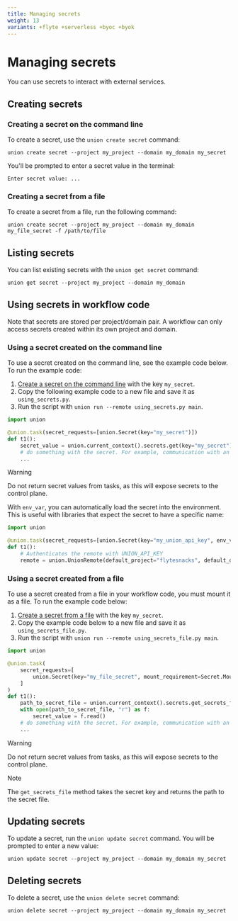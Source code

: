 ```yaml
---
title: Managing secrets
weight: 13
variants: +flyte +serverless +byoc +byok
---
```


# Managing secrets

You can use secrets to interact with external services.

## Creating secrets

### Creating a secret on the command line

To create a secret, use the `union create secret` command:

```shell
union create secret --project my_project --domain my_domain my_secret
```

You'll be prompted to enter a secret value in the terminal:

```
Enter secret value: ...
```

### Creating a secret from a file

To create a secret from a file, run the following command:

```shell
union create secret --project my_project --domain my_domain my_file_secret -f /path/to/file
```

## Listing secrets

You can list existing secrets with the `union get secret` command:

```shell
union get secret --project my_project --domain my_domain
```

## Using secrets in workflow code

Note that secrets are stored per project/domain pair.
A workflow can only access secrets created within its own project and domain.

### Using a secret created on the command line

To use a secret created on the command line, see the example code below. To run the example code:

1. [Create a secret on the command line](#creating-a-secret-on-the-command-line) with the key `my_secret`.
2. Copy the following example code to a new file and save it as `using_secrets.py`.
3. Run the script with `union run --remote using_secrets.py main`.


```python
import union

@union.task(secret_requests=[union.Secret(key="my_secret")])
def t1():
    secret_value = union.current_context().secrets.get(key="my_secret")
    # do something with the secret. For example, communication with an external API.
    ...
```

> [!WARNING]
> Do not return secret values from tasks, as this will expose secrets to the control plane.

With `env_var`, you can automatically load the secret into the environment. This is useful
with libraries that expect the secret to have a specific name:

```python
import union

@union.task(secret_requests=[union.Secret(key="my_union_api_key", env_var="UNION_API_KEY")])
def t1():
    # Authenticates the remote with UNION_API_KEY
    remote = union.UnionRemote(default_project="flytesnacks", default_domain="development")
```

### Using a secret created from a file

To use a secret created from a file in your workflow code, you must mount it as a file. To run the example code below:

1. [Create a secret from a file](#creating-a-secret-from-a-file) with the key `my_secret`.
2. Copy the example code below to a new file and save it as `using_secrets_file.py`.
4. Run the script with `union run --remote using_secrets_file.py main`.


```python
import union

@union.task(
    secret_requests=[
        union.Secret(key="my_file_secret", mount_requirement=Secret.MountType.FILE),
    ]
)
def t1():
    path_to_secret_file = union.current_context().secrets.get_secrets_file("my_file_secret")
    with open(path_to_secret_file, "r") as f:
        secret_value = f.read()
    # do something with the secret. For example, communication with an external API.
    ...
```

> [!WARNING]
> Do not return secret values from tasks, as this will expose secrets to the control plane.


> [!NOTE]
> The `get_secrets_file` method takes the secret key and returns the path to the secret file.

## Updating secrets

To update a secret, run the `union update secret` command. You will be prompted to enter a new value:

```shell
union update secret --project my_project --domain my_domain my_secret
```

## Deleting secrets

To delete a secret, use the `union delete secret` command:

```shell
union delete secret --project my_project --domain my_domain my_secret
```
